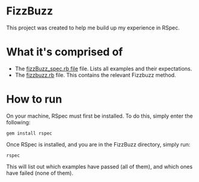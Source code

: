 # FizzBuzz
This project was created to help me build up my experience in RSpec.

# What it's comprised of
- The [fizzBuzz_spec.rb file](https://github.com/freddyfallon/FizzBuzz/blob/master/spec/fizzbuzz_spec.rb) file. Lists all examples and their expectations.
- The [fizzbuzz.rb](https://github.com/freddyfallon/FizzBuzz/blob/master/lib/fizzbuzz.rb) file. This contains the relevant Fizzbuzz method.

# How to run
On your machine, RSpec must first be installed. To do this, simply enter the following:

```gem install rspec```

Once RSpec is installed, and you are in the FizzBuzz directory, simply run:

```rspec```

This will list out which examples have passed (all of them), and which ones have failed (none of them).

